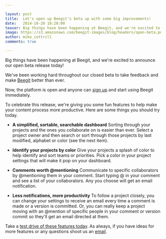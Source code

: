 ```yaml
---

layout: post
title:  Let's open up Beegit's beta up with some big improvements! 
date:   2014-10-20 18:28:00
teaser: Big things have been happening at Beegit, and we're excited to announce our open beta release today!
image: https://s3.amazonaws.com/beegit-images/blog/headers/open-beta.png
author: mike_cottrill
comments: true

---
```


Big things have been happening at Beegit, and we're excited to announce our open beta release today! 

We've been working hard throughout our closed beta to take feedback and make [Beegit](https://beegit.com/) better than ever. 

Now, the platform is open and anyone can [sign up](https://beegit.com/login) and start using Beegit immediately. 

To celebrate this release, we're giving you some fun features to help make your content process more productive. Here are some things you should try today. 

* **A simplified, sortable, searchable dashboard**
Sorting through your projects and the ones you collaborate on is easier than ever. Select a project owner and then search or sort through those projects by last modified, alphabet or color (see the next item). 

* **Identify your projects by color**
Give your projects a splash of color to help identify and sort teams or priorities. Pick a color in your project settings that will make it pop on your dashboard. 

* **Comments worth @mentioning**
Communicate to specific collaborators by @mentioning them in your comment. Start typing @ in your comment and see a list of your collaborators. Any you choose will get an email notification.

* **Less notifications, more productivity**
To follow a project closely, you can change your settings to receive an email every time a comment is made or a version is committed. Or, you can really keep a project moving with an @mention of specific people in your comment or version commit so they'll get an email directed at them. 

Take a [test drive of these features today](https://beegit.com/login). As always, if you have ideas for more features or any questions shoot us an [email](mailto:support@beegit.com). 
